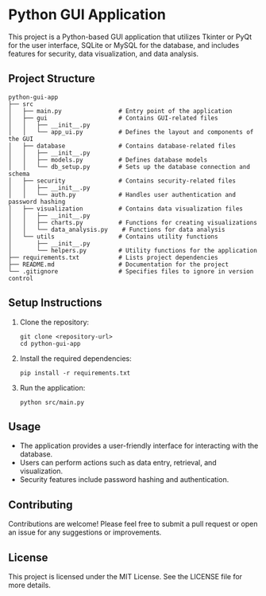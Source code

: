 # Python GUI Application

This project is a Python-based GUI application that utilizes Tkinter or PyQt for the user interface, SQLite or MySQL for the database, and includes features for security, data visualization, and data analysis.

## Project Structure

```
python-gui-app
├── src
│   ├── main.py                # Entry point of the application
│   ├── gui                    # Contains GUI-related files
│   │   ├── __init__.py
│   │   └── app_ui.py          # Defines the layout and components of the GUI
│   ├── database               # Contains database-related files
│   │   ├── __init__.py
│   │   ├── models.py          # Defines database models
│   │   └── db_setup.py        # Sets up the database connection and schema
│   ├── security               # Contains security-related files
│   │   ├── __init__.py
│   │   └── auth.py            # Handles user authentication and password hashing
│   ├── visualization          # Contains data visualization files
│   │   ├── __init__.py
│   │   ├── charts.py          # Functions for creating visualizations
│   │   └── data_analysis.py    # Functions for data analysis
│   └── utils                  # Contains utility functions
│       ├── __init__.py
│       └── helpers.py         # Utility functions for the application
├── requirements.txt           # Lists project dependencies
├── README.md                  # Documentation for the project
└── .gitignore                 # Specifies files to ignore in version control
```

## Setup Instructions

1. Clone the repository:
   ```
   git clone <repository-url>
   cd python-gui-app
   ```

2. Install the required dependencies:
   ```
   pip install -r requirements.txt
   ```

3. Run the application:
   ```
   python src/main.py
   ```

## Usage

- The application provides a user-friendly interface for interacting with the database.
- Users can perform actions such as data entry, retrieval, and visualization.
- Security features include password hashing and authentication.

## Contributing

Contributions are welcome! Please feel free to submit a pull request or open an issue for any suggestions or improvements.

## License

This project is licensed under the MIT License. See the LICENSE file for more details.